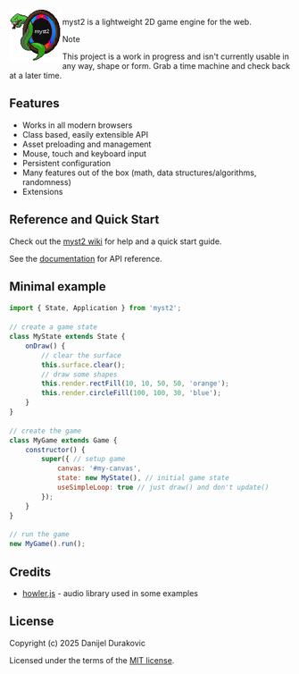 <img align="left" src="dev/logo.png?raw=true" height="95">

myst2 is a lightweight 2D game engine for the web.

> [!NOTE]
> This project is a work in progress and isn't currently usable in any way, shape or form. Grab a time machine and check back at a later time.

## Features

- Works in all modern browsers
- Class based, easily extensible API
- Asset preloading and management
- Mouse, touch and keyboard input
- Persistent configuration
- Many features out of the box (math, data structures/algorithms, randomness)
- Extensions

## Reference and Quick Start

Check out the [myst2 wiki](https://github.com/metayeti/myst2/wiki) for help and a quick start guide.

See the [documentation](/doc) for API reference.

## Minimal example

```JavaScript
import { State, Application } from 'myst2';

// create a game state
class MyState extends State {
	onDraw() {
		// clear the surface
		this.surface.clear();
		// draw some shapes
		this.render.rectFill(10, 10, 50, 50, 'orange');
		this.render.circleFill(100, 100, 30, 'blue');
	}
}

// create the game
class MyGame extends Game {
	constructor() {
		super({ // setup game
			canvas: '#my-canvas',
			state: new MyState(), // initial game state
			useSimpleLoop: true // just draw() and don't update()
		});
	}
}

// run the game
new MyGame().run();
```

## Credits

- [howler.js](https://howlerjs.com/) - audio library used in some examples

## License

Copyright (c) 2025 Danijel Durakovic

Licensed under the terms of the [MIT license](LICENSE).
